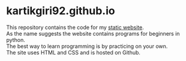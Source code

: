 # kartikgiri92.github.io
This repository contains the code for my <a href='kartikgiri92.github.io' target='_blank'>static website</a>.   
As the name suggests the website contains programs for beginners in python.  
The best way to learn programming is by practicing on your own.   
The site uses HTML and CSS and is hosted on Github.
